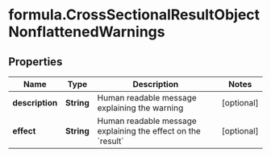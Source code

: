 # formula.CrossSectionalResultObjectNonflattenedWarnings

## Properties

Name | Type | Description | Notes
------------ | ------------- | ------------- | -------------
**description** | **String** | Human readable message explaining the warning | [optional] 
**effect** | **String** | Human readable message explaining the effect on the &#x60;result&#x60; | [optional] 



